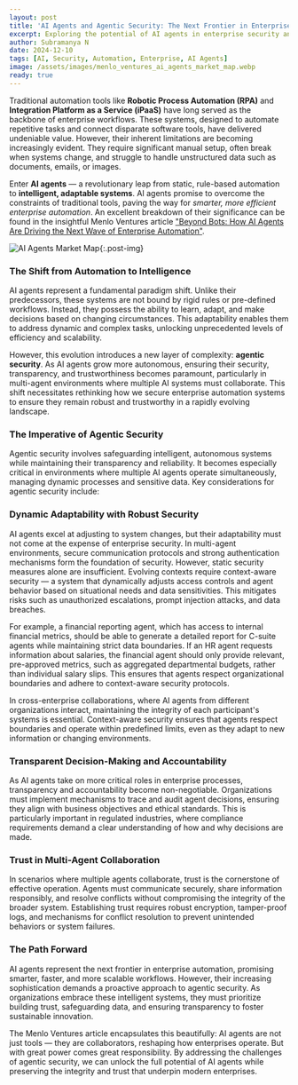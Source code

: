 ```yaml
---
layout: post
title: 'AI Agents and Agentic Security: The Next Frontier in Enterprise Automation'
excerpt: Exploring the potential of AI agents in enterprise security and automation, and how they can enhance security operations.
author: Subramanya N
date: 2024-12-10
tags: [AI, Security, Automation, Enterprise, AI Agents]
image: /assets/images/menlo_ventures_ai_agents_market_map.webp
ready: true
---
```

Traditional automation tools like **Robotic Process Automation (RPA)** and **Integration Platform as a Service (iPaaS)** have long served as the backbone of enterprise workflows. These systems, designed to automate repetitive tasks and connect disparate software tools, have delivered undeniable value. However, their inherent limitations are becoming increasingly evident. They require significant manual setup, often break when systems change, and struggle to handle unstructured data such as documents, emails, or images.

Enter **AI agents** — a revolutionary leap from static, rule-based automation to **intelligent, adaptable systems**. AI agents promise to overcome the constraints of traditional tools, paving the way for *smarter, more efficient enterprise automation*. An excellent breakdown of their significance can be found in the insightful Menlo Ventures article ["Beyond Bots: How AI Agents Are Driving the Next Wave of Enterprise Automation"](https://menlovc.com/perspective/beyond-bots-how-ai-agents-are-driving-the-next-wave-of-enterprise-automation/).

![AI Agents Market Map](https://menlovc.com/wp-content/uploads/2024/04/menlo_ventures_ai_agents_market_map-100124.webp){:.post-img}

### The Shift from Automation to Intelligence

AI agents represent a fundamental paradigm shift. Unlike their predecessors, these systems are not bound by rigid rules or pre-defined workflows. Instead, they possess the ability to learn, adapt, and make decisions based on changing circumstances. This adaptability enables them to address dynamic and complex tasks, unlocking unprecedented levels of efficiency and scalability.

However, this evolution introduces a new layer of complexity: **agentic security**. As AI agents grow more autonomous, ensuring their security, transparency, and trustworthiness becomes paramount, particularly in multi-agent environments where multiple AI systems must collaborate. This shift necessitates rethinking how we secure enterprise automation systems to ensure they remain robust and trustworthy in a rapidly evolving landscape.

### The Imperative of Agentic Security

Agentic security involves safeguarding intelligent, autonomous systems while maintaining their transparency and reliability. It becomes especially critical in environments where multiple AI agents operate simultaneously, managing dynamic processes and sensitive data. Key considerations for agentic security include:

### Dynamic Adaptability with Robust Security

AI agents excel at adjusting to system changes, but their adaptability must not come at the expense of enterprise security. In multi-agent environments, secure communication protocols and strong authentication mechanisms form the foundation of security. However, static security measures alone are insufficient. Evolving contexts require context-aware security — a system that dynamically adjusts access controls and agent behavior based on situational needs and data sensitivities. This mitigates risks such as unauthorized escalations, prompt injection attacks, and data breaches.

For example, a financial reporting agent, which has access to internal financial metrics, should be able to generate a detailed report for C-suite agents while maintaining strict data boundaries. If an HR agent requests information about salaries, the financial agent should only provide relevant, pre-approved metrics, such as aggregated departmental budgets, rather than individual salary slips. This ensures that agents respect organizational boundaries and adhere to context-aware security protocols.

In cross-enterprise collaborations, where AI agents from different organizations interact, maintaining the integrity of each participant's systems is essential. Context-aware security ensures that agents respect boundaries and operate within predefined limits, even as they adapt to new information or changing environments.

### Transparent Decision-Making and Accountability

As AI agents take on more critical roles in enterprise processes, transparency and accountability become non-negotiable. Organizations must implement mechanisms to trace and audit agent decisions, ensuring they align with business objectives and ethical standards. This is particularly important in regulated industries, where compliance requirements demand a clear understanding of how and why decisions are made.

### Trust in Multi-Agent Collaboration

In scenarios where multiple agents collaborate, trust is the cornerstone of effective operation. Agents must communicate securely, share information responsibly, and resolve conflicts without compromising the integrity of the broader system. Establishing trust requires robust encryption, tamper-proof logs, and mechanisms for conflict resolution to prevent unintended behaviors or system failures.

### The Path Forward

AI agents represent the next frontier in enterprise automation, promising smarter, faster, and more scalable workflows. However, their increasing sophistication demands a proactive approach to agentic security. As organizations embrace these intelligent systems, they must prioritize building trust, safeguarding data, and ensuring transparency to foster sustainable innovation.

The Menlo Ventures article encapsulates this beautifully: AI agents are not just tools — they are collaborators, reshaping how enterprises operate. But with great power comes great responsibility. By addressing the challenges of agentic security, we can unlock the full potential of AI agents while preserving the integrity and trust that underpin modern enterprises.
